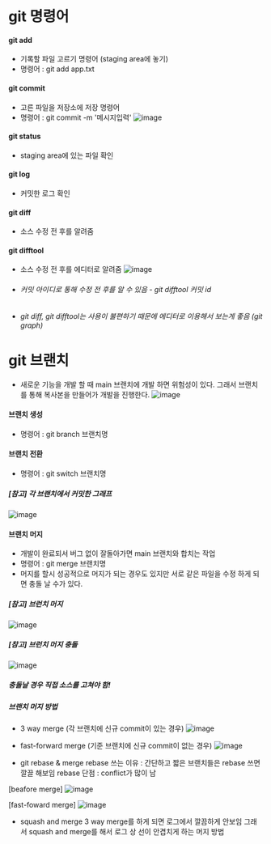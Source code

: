 # git 명령어

#### git add
- 기록할 파일 고르기 명령어 (staging area에 놓기)
- 명령어 : git add app.txt

#### git commit
- 고른 파일을 저장소에 저장 명령어
- 명령어 : git commit -m '메시지입력'
![image](https://github.com/wjdwodnr5452/git-study/assets/90361061/dd615ba5-3db3-45d4-9270-dca7fc3d353b)

#### git status
- staging area에 있는 파일 확인

#### git log
- 커밋한 로그 확인

#### git diff
- 소스 수정 전 후를 알려줌

#### git difftool
- 소스 수정 전 후를 에디터로 알려줌
![image](https://github.com/wjdwodnr5452/git-study/assets/90361061/89da5775-dfab-41c6-ac42-76fa6a3e9de7)
- ###### 커밋 아이디로 통해 수정 전 후를 알 수 있음 - git difftool 커밋 id
- ###### git diff, git difftool는 사용이 불편하기 때문에 에디터로 이용해서 보는게 좋음 (git graph)


# git 브랜치
- 새로운 기능을 개발 할 때 main 브랜치에 개발 하면 위험성이 있다. 그래서 브랜치를 통해 복사본을 만들어가 개발을 진행한다.
  ![image](https://github.com/wjdwodnr5452/git-study/assets/90361061/66744c50-56b6-4d69-9e6a-5a3ea39a3a69)

#### 브랜치 생성
- 명령어 : git branch 브랜치명

#### 브랜치 전환
- 명령어 : git switch 브랜치명

##### [참고] 각 브랜치에서 커밋한 그래프
![image](https://github.com/wjdwodnr5452/git-study/assets/90361061/a02a0e11-b05e-443f-b9f2-96a138f07222)

#### 브랜치 머지
- 개발이 완료되서 버그 없이 잘돌아가면 main 브랜치와 합치는 작업
- 명령어 : git merge 브랜치명
- 머지를 할시 성공적으로 머지가 되는 경우도 있지만 서로 같은 파일을 수정 하게 되면 충돌 날 수가 있다.

##### [참고] 브런치 머지
![image](https://github.com/wjdwodnr5452/git-study/assets/90361061/5a2099b7-1d82-4dcf-8755-253eb466e7c9)

##### [참고] 브런치 머지 충돌
![image](https://github.com/wjdwodnr5452/git-study/assets/90361061/e813d79f-7c29-44a6-871b-b0f5b76134f5)

##### 충돌날 경우 직접 소스를 고쳐야 함!

##### 브랜치 머지 방법

- 3 way merge (각 브랜치에 신규 commit이 있는 경우)
![image](https://github.com/wjdwodnr5452/git-study/assets/90361061/5a2099b7-1d82-4dcf-8755-253eb466e7c9)

- fast-forward merge (기준 브랜치에 신규 commit이 없는 경우)
![image](https://github.com/wjdwodnr5452/git-study/assets/90361061/980d73f9-0acd-4066-b53f-66a9fec14db5)

- git rebase & merge
rebase 쓰는 이유 : 간단하고 짧은 브랜치들은 rebase 쓰면 깔끌 해보임
rebase 단점 : conflict가 많이 남

[beafore merge]
![image](https://github.com/wjdwodnr5452/git-study/assets/90361061/21074470-7fab-46d4-b5c3-059e063ad3fc)

[fast-foward merge]
![image](https://github.com/wjdwodnr5452/git-study/assets/90361061/01ed555d-2283-4702-bd8f-4db469b3b4a9)


- squash and merge
3 way merge를 하게 되면 로그에서 깔끔하게 안보임 그래서 squash and merge를 해서 로그 상 선이 안겹치게 하는 머지 방법
  























